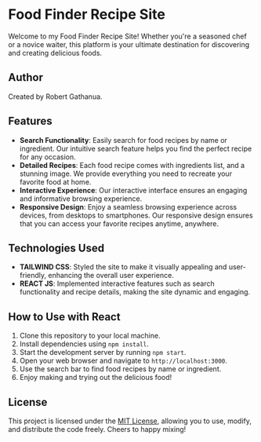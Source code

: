 # Food Finder Recipe Site

Welcome to my Food Finder Recipe Site! Whether you're a seasoned chef or a novice waiter, this platform is your ultimate destination for discovering and creating delicious foods.

## Author
Created by Robert Gathanua.

## Features

- **Search Functionality**: Easily search for food recipes by name or ingredient. Our intuitive search feature helps you find the perfect recipe for any occasion.
- **Detailed Recipes**: Each food recipe comes with  ingredients list, and a stunning image. We provide everything you need to recreate your favorite food at home.
- **Interactive Experience**:  Our interactive interface ensures an engaging and informative browsing experience.
- **Responsive Design**: Enjoy a seamless browsing experience across devices, from desktops to smartphones. Our responsive design ensures that you can access your favorite recipes anytime, anywhere.

## Technologies Used
- **TAILWIND CSS**: Styled the site to make it visually appealing and user-friendly, enhancing the overall user experience.
- **REACT JS**: Implemented interactive features such as search functionality and recipe details, making the site dynamic and engaging.

## How to Use with React

1. Clone this repository to your local machine.
2. Install dependencies using `npm install`.
3. Start the development server by running `npm start`.
4. Open your web browser and navigate to `http://localhost:3000`.
5. Use the search bar to find food recipes by name or ingredient.
6. Enjoy making and trying out the delicious food!

## License
This project is licensed under the [MIT License](LICENSE), allowing you to use, modify, and distribute the code freely. Cheers to happy mixing!


